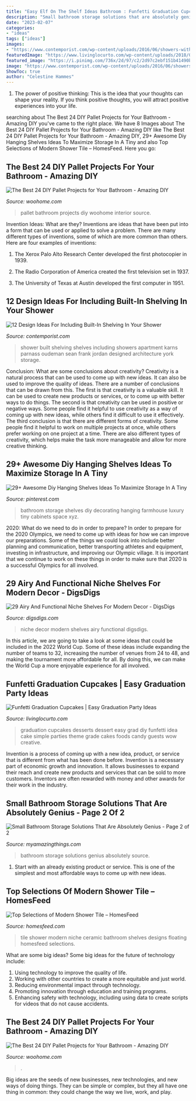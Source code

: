 ```yaml
---
title: "Easy Elf On The Shelf Ideas Bathroom : Funfetti Graduation Cupcakes"
description: "Small bathroom storage solutions that are absolutely genius"
date: "2023-02-07"
categories:
- "ideas"
tags: ["ideas"]
images:
- "https://www.contemporist.com/wp-content/uploads/2016/06/showers-with-shelves_170616_01a-800x1287.jpg"
featuredImage: "https://www.livinglocurto.com/wp-content/uploads/2018/04/Graduation-Party-Ideas-Easy-Cupcakes-.jpg"
featured_image: "https://i.pinimg.com/736x/2d/97/c2/2d97c2ebf151b41490b23140e8d02c82.jpg"
image: "https://www.contemporist.com/wp-content/uploads/2016/06/showers-with-shelves_170616_01a-800x1287.jpg"
ShowToc: true
author: "Celestine Hammes"
---
```



1. The power of positive thinking: This is the idea that your thoughts can shape your reality. If you think positive thoughts, you will attract positive experiences into your life.

	

		
searching about The Best 24 DIY Pallet Projects for Your Bathroom - Amazing DIY you've came to the right place. We have 8 Images about The Best 24 DIY Pallet Projects for Your Bathroom - Amazing DIY like The Best 24 DIY Pallet Projects for Your Bathroom - Amazing DIY, 29+ Awesome Diy Hanging Shelves Ideas To Maximize Storage In A Tiny and also Top Selections of Modern Shower Tile – HomesFeed. Here you go:
		
    
## The Best 24 DIY Pallet Projects For Your Bathroom - Amazing DIY

<img loading=lazy src="http://www.woohome.com/wp-content/uploads/2016/05/bathroom-pallet-projects-woohome-17.jpg" onerror="this.onerror=null;this.src='https://tse1.mm.bing.net/th?id=OIP._UOKv16BcxQwWIuGmA9k_QHaJ4&amp;pid=15.1';" alt="The Best 24 DIY Pallet Projects for Your Bathroom - Amazing DIY">

_Source: woohome.com_

>pallet bathroom projects diy woohome interior source. 

	

Invention Ideas: What are they?
Inventions are ideas that have been put into a form that can be used or applied to solve a problem. There are many different types of inventions, some of which are more common than others. Here are four examples of inventions:
1. The Xerox Palo Alto Research Center developed the first photocopier in 1939.

2. The Radio Corporation of America created the first television set in 1937.

3. The University of Texas at Austin developed the first computer in 1951.


    
## 12 Design Ideas For Including Built-In Shelving In Your Shower

<img loading=lazy src="https://www.contemporist.com/wp-content/uploads/2016/06/showers-with-shelves_170616_01a-800x1287.jpg" onerror="this.onerror=null;this.src='https://tse2.mm.bing.net/th?id=OIP._9wAdmsMKAQlIZMY4kcz2AHaL6&amp;pid=15.1';" alt="12 Design Ideas For Including Built-In Shelving In Your Shower">

_Source: contemporist.com_

>shower built shelving shelves including showers apartment karns parnass oudeman sean frank jordan designed architecture york storage. 

	

Conclusion: What are some conclusions about creativity?
Creativity is a natural process that can be used to come up with new ideas. It can also be used to improve the quality of ideas. There are a number of conclusions that can be drawn from this. The first is that creativity is a valuable skill. It can be used to create new products or services, or to come up with better ways to do things. The second is that creativity can be used in positive or negative ways. Some people find it helpful to use creativity as a way of coming up with new ideas, while others find it difficult to use it effectively. The third conclusion is that there are different forms of creativity. Some people find it helpful to work on multiple projects at once, while others prefer working on one project at a time. There are also different types of creativity, which helps make the task more manageable and allow for more creative thinking.

    
## 29+ Awesome Diy Hanging Shelves Ideas To Maximize Storage In A Tiny

<img loading=lazy src="https://i.pinimg.com/736x/2d/97/c2/2d97c2ebf151b41490b23140e8d02c82.jpg" onerror="this.onerror=null;this.src='https://tse3.mm.bing.net/th?id=OIP.qa_VbWTAPh6FhXZDmqNTIQHaLH&amp;pid=15.1';" alt="29+ Awesome Diy Hanging Shelves Ideas To Maximize Storage In A Tiny">

_Source: pinterest.com_

>bathroom storage shelves diy decorating hanging farmhouse luxury tiny cabinets space xyz. 

	

2020: What do we need to do in order to prepare?
In order to prepare for the 2020 Olympics, we need to come up with ideas for how we can improve our preparations. Some of the things we could look into include better planning and communication, better transporting athletes and equipment, investing in infrastructure, and improving our Olympic village. It is important that we continue to work on these things in order to make sure that 2020 is a successful Olympics for all involved.

    
## 29 Airy And Functional Niche Shelves For Modern Decor - DigsDigs

<img loading=lazy src="https://www.digsdigs.com/photos/airy-and-functional-niche-shelves-for-modern-decor-14.jpg" onerror="this.onerror=null;this.src='https://tse1.mm.bing.net/th?id=OIP.7hqp5kPEoxpDw7-z7gf9YAHaLH&amp;pid=15.1';" alt="29 Airy And Functional Niche Shelves For Modern Decor - DigsDigs">

_Source: digsdigs.com_

>niche decor modern shelves airy functional digsdigs. 

	

In this article, we are going to take a look at some ideas that could be included in the 2022 World Cup. Some of these ideas include expanding the number of teams to 32, increasing the number of venues from 24 to 48, and making the tournament more affordable for all. By doing this, we can make the World Cup a more enjoyable experience for all involved.

    
## Funfetti Graduation Cupcakes | Easy Graduation Party Ideas

<img loading=lazy src="https://www.livinglocurto.com/wp-content/uploads/2018/04/Graduation-Party-Ideas-Easy-Cupcakes-.jpg" onerror="this.onerror=null;this.src='https://tse3.mm.bing.net/th?id=OIP.kMgpY8oNjeaelA19RZmv4gHaLH&amp;pid=15.1';" alt="Funfetti Graduation Cupcakes | Easy Graduation Party Ideas">

_Source: livinglocurto.com_

>graduation cupcakes desserts dessert easy grad diy funfetti idea cake simple parties theme grade cakes foods candy guests wow creative. 

	

Invention is a process of coming up with a new idea, product, or service that is different from what has been done before. Invention is a necessary part of economic growth and innovation. It allows businesses to expand their reach and create new products and services that can be sold to more customers. Inventors are often rewarded with money and other awards for their work in the industry.

    
## Small Bathroom Storage Solutions That Are Absolutely Genius - Page 2 Of 2

<img loading=lazy src="http://myamazingthings.com/wp-content/uploads/2017/07/bathroom-storage-10.jpg" onerror="this.onerror=null;this.src='https://tse1.mm.bing.net/th?id=OIP.ocdAqtCbPKFvSqs09QjgSwHaJ4&amp;pid=15.1';" alt="Small Bathroom Storage Solutions That Are Absolutely Genius - Page 2 of 2">

_Source: myamazingthings.com_

>bathroom storage solutions genius absolutely source. 

	

1. Start with an already existing product or service. This is one of the simplest and most affordable ways to come up with new ideas.

    
## Top Selections Of Modern Shower Tile – HomesFeed

<img loading=lazy src="https://homesfeed.com/wp-content/uploads/2015/08/Ceramic-tile-for-modern-shower-two-recessed-light-fixtures-shower-floating-shelves-shower-wall-niche-wall-mounted-showerhead-.jpg" onerror="this.onerror=null;this.src='https://tse4.mm.bing.net/th?id=OIP.kajTbD0XUvUyUZlCkgcNlAHaLV&amp;pid=15.1';" alt="Top Selections of Modern Shower Tile – HomesFeed">

_Source: homesfeed.com_

>tile shower modern niche ceramic bathroom shelves designs floating homesfeed selections. 

	

What are some big ideas?
Some big ideas for the future of technology include: 
1. Using technology to improve the quality of life. 
2. Working with other countries to create a more equitable and just world. 
3. Reducing environmental impact through technology. 
4. Promoting innovation through education and training programs. 
5. Enhancing safety with technology, including using data to create scripts for videos that do not cause accidents.

    
## The Best 24 DIY Pallet Projects For Your Bathroom - Amazing DIY

<img loading=lazy src="https://www.woohome.com/wp-content/uploads/2016/05/bathroom-pallet-projects-woohome-9.jpg" onerror="this.onerror=null;this.src='https://tse1.mm.bing.net/th?id=OIP.7IQlgRcyvbyd_klCvW83gQHaLv&amp;pid=15.1';" alt="The Best 24 DIY Pallet Projects for Your Bathroom - Amazing DIY">

_Source: woohome.com_

>. 

	

Big ideas are the seeds of new businesses, new technologies, and new ways of doing things. They can be simple or complex, but they all have one thing in common: they could change the way we live, work, and play.

